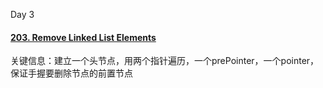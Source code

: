 Day 3

#### [203. Remove Linked List Elements](https://leetcode.cn/problems/remove-linked-list-elements/)

关键信息：建立一个头节点，用两个指针遍历，一个prePointer，一个pointer，保证手握要删除节点的前置节点
